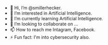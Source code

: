 - 👋 Hi, I’m @smillerhecker.
- 👀 I’m interested in Artificial Intelligence.
- 🌱 I’m currently learning Artificial Intelligence.
- 💞️ I’m looking to collaborate on ...
- 📫 How to reach me Intagram, Facebook.
- ⚡ Fun fact: I'm into cybersecurity also.

<!---
smillerhecker/smillerhecker is a ✨ special ✨ repository because its `README.md` (this file) appears on your GitHub profile.
You can click the Preview link to take a look at your changes.
--->
